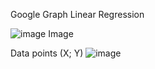 Google Graph Linear Regression

![image](https://user-images.githubusercontent.com/46372074/120939266-f1d34300-c71f-11eb-8b19-f1134b28c4c0.png) Image




Data points (X; Y)
![image](https://user-images.githubusercontent.com/46372074/120939086-dae02100-c71e-11eb-988c-2681460c48ed.png)
